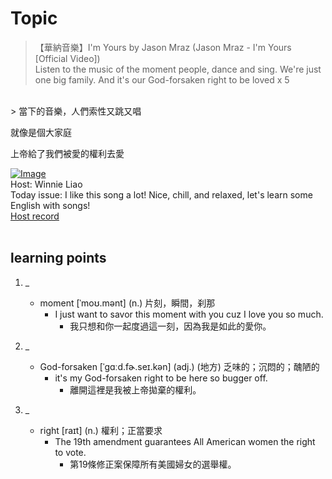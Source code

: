 # Topic

> 【華納音樂】I'm Yours by Jason Mraz (Jason Mraz - I'm Yours [Official Video]) <br>
> Listen to the music of the moment people, dance and sing.
We're just one big family.
And it's our God-forsaken right to be loved x 5

 <br>
> 當下的音樂，人們索性又跳又唱

就像是個大家庭

上帝給了我們被愛的權利去愛 <br>

[![Image](https://cdn.voicetube.com/assets/thumbnails/EkHTsc9PU2A.jpg)](https://www.youtube.com/embed/EkHTsc9PU2A?rel=0&showinfo=0&cc_load_policy=0&controls=1&autoplay=1&iv_load_policy=3&playsinline=1&wmode=transparent&start=82&end=98&enablejsapi=1&origin=https://tw.voicetube.com&widgetid=1)<br>
Host: Winnie Liao 
<br>Today issue: I like this song a lot! Nice, chill, and relaxed, let's learn some English with songs!
<br>
[Host record](https://cdn.voicetube.com/tmp/everyday_records/callmeboss901/4283.mp3)
<br><br>
## learning points
1. _
	* moment [ˈmoʊ.mənt] (n.) 片刻，瞬間，刹那
		- I just want to savor this moment with you cuz I love you so much.
			+ 我只想和你一起度過這一刻，因為我是如此的愛你。
			
2. _
	* God-forsaken [ˈɡɑːd.fɚ.seɪ.kən] (adj.) (地方) 乏味的；沉悶的；醜陋的
		- it's my God-forsaken right to be here so bugger off.
			+ 離開這裡是我被上帝拋棄的權利。

3. _
	* right  [raɪt] (n.) 權利；正當要求
		- The 19th amendment guarantees All American women the right to vote.
			+ 第19條修正案保障所有美國婦女的選舉權。
